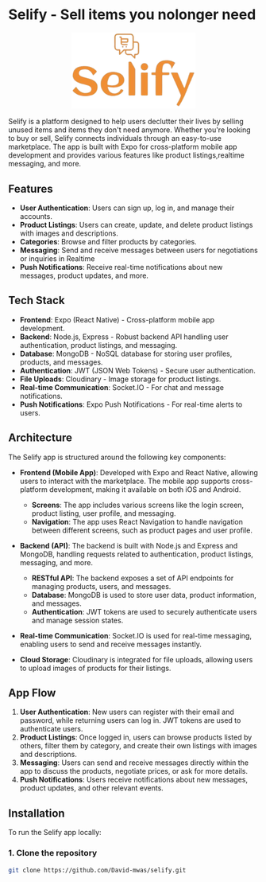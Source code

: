 # Selify - Sell items you nolonger need

<div align="center">
<img src="selify/assets/images/selify.png" width="250"/>
</div>

Selify is a platform designed to help users declutter their lives by selling unused items and items they don't need anymore. Whether you're looking to buy or sell, Selify connects individuals through an easy-to-use marketplace. The app is built with Expo for cross-platform mobile app development and provides various features like product listings,realtime messaging, and more.

## Features

- **User Authentication**: Users can sign up, log in, and manage their accounts.
- **Product Listings**: Users can create, update, and delete product listings with images and descriptions.
- **Categories**: Browse and filter products by categories.
- **Messaging**: Send and receive messages between users for negotiations or inquiries in Realtime
- **Push Notifications**: Receive real-time notifications about new messages, product updates, and more.

## Tech Stack

- **Frontend**: Expo (React Native) - Cross-platform mobile app development.
- **Backend**: Node.js, Express - Robust backend API handling user authentication, product listings, and messaging.
- **Database**: MongoDB - NoSQL database for storing user profiles, products, and messages.
- **Authentication**: JWT (JSON Web Tokens) - Secure user authentication.
- **File Uploads**: Cloudinary - Image storage for product listings.
- **Real-time Communication**: Socket.IO - For chat and message notifications.
- **Push Notifications**: Expo Push Notifications - For real-time alerts to users.

## Architecture

The Selify app is structured around the following key components:

- **Frontend (Mobile App)**: Developed with Expo and React Native, allowing users to interact with the marketplace. The mobile app supports cross-platform development, making it available on both iOS and Android.

  - **Screens**: The app includes various screens like the login screen, product listing, user profile, and messaging.
  - **Navigation**: The app uses React Navigation to handle navigation between different screens, such as product pages and user profile.

- **Backend (API)**: The backend is built with Node.js and Express and MongoDB, handling requests related to authentication, product listings, messaging, and more.

  - **RESTful API**: The backend exposes a set of API endpoints for managing products, users, and messages.
  - **Database**: MongoDB is used to store user data, product information, and messages.
  - **Authentication**: JWT tokens are used to securely authenticate users and manage session states.

- **Real-time Communication**: Socket.IO is used for real-time messaging, enabling users to send and receive messages instantly.

- **Cloud Storage**: Cloudinary is integrated for file uploads, allowing users to upload images of products for their listings.

## App Flow

1. **User Authentication**: New users can register with their email and password, while returning users can log in. JWT tokens are used to authenticate users.
2. **Product Listings**: Once logged in, users can browse products listed by others, filter them by category, and create their own listings with images and descriptions.
3. **Messaging**: Users can send and receive messages directly within the app to discuss the products, negotiate prices, or ask for more details.
4. **Push Notifications**: Users receive notifications about new messages, product updates, and other relevant events.

## Installation

To run the Selify app locally:

### 1. Clone the repository

```bash
git clone https://github.com/David-mwas/selify.git
```
